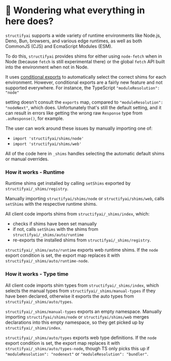 # 👋 Wondering what everything in here does?

`structifyai` supports a wide variety of runtime environments like Node.js, Deno, Bun, browsers, and various
edge runtimes, as well as both CommonJS (CJS) and EcmaScript Modules (ESM).

To do this, `structifyai` provides shims for either using `node-fetch` when in Node (because `fetch` is still experimental there) or the global `fetch` API built into the environment when not in Node.

It uses [conditional exports](https://nodejs.org/api/packages.html#conditional-exports) to
automatically select the correct shims for each environment. However, conditional exports are a fairly new
feature and not supported everywhere. For instance, the TypeScript `"moduleResolution": "node"`

setting doesn't consult the `exports` map, compared to `"moduleResolution": "nodeNext"`, which does.
Unfortunately that's still the default setting, and it can result in errors like
getting the wrong raw `Response` type from `.asResponse()`, for example.

The user can work around these issues by manually importing one of:

- `import 'structifyai/shims/node'`
- `import 'structifyai/shims/web'`

All of the code here in `_shims` handles selecting the automatic default shims or manual overrides.

### How it works - Runtime

Runtime shims get installed by calling `setShims` exported by `structifyai/_shims/registry`.

Manually importing `structifyai/shims/node` or `structifyai/shims/web`, calls `setShims` with the respective runtime shims.

All client code imports shims from `structifyai/_shims/index`, which:

- checks if shims have been set manually
- if not, calls `setShims` with the shims from `structifyai/_shims/auto/runtime`
- re-exports the installed shims from `structifyai/_shims/registry`.

`structifyai/_shims/auto/runtime` exports web runtime shims.
If the `node` export condition is set, the export map replaces it with `structifyai/_shims/auto/runtime-node`.

### How it works - Type time

All client code imports shim types from `structifyai/_shims/index`, which selects the manual types from `structifyai/_shims/manual-types` if they have been declared, otherwise it exports the auto types from `structifyai/_shims/auto/types`.

`structifyai/_shims/manual-types` exports an empty namespace.
Manually importing `structifyai/shims/node` or `structifyai/shims/web` merges declarations into this empty namespace, so they get picked up by `structifyai/_shims/index`.

`structifyai/_shims/auto/types` exports web type definitions.
If the `node` export condition is set, the export map replaces it with `structifyai/_shims/auto/types-node`, though TS only picks this up if `"moduleResolution": "nodenext"` or `"moduleResolution": "bundler"`.
